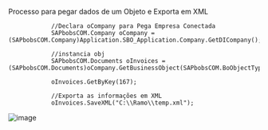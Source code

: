 
Processo para pegar dados de um Objeto e Exporta em XML  


                //Declara oCompany para Pega Empresa Conectada
                SAPbobsCOM.Company oCompany = (SAPbobsCOM.Company)Application.SBO_Application.Company.GetDICompany();

                //instancia obj
                SAPbobsCOM.Documents oInvoices = (SAPbobsCOM.Documents)oCompany.GetBusinessObject(SAPbobsCOM.BoObjectTypes.oInvoices);

                oInvoices.GetByKey(167);

                //Exporta as informações em XML
                oInvoices.SaveXML("C:\\Ramo\\temp.xml");


![image](https://user-images.githubusercontent.com/91930440/149626570-cc616e8e-fdfe-4933-bef7-12439be47bbf.png)

